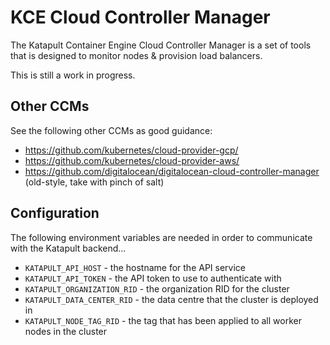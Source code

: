 # KCE Cloud Controller Manager

The Katapult Container Engine Cloud Controller Manager is a set of tools that is designed to monitor nodes & provision load balancers.

This is still a work in progress.

## Other CCMs

See the following other CCMs as good guidance:

- https://github.com/kubernetes/cloud-provider-gcp/
- https://github.com/kubernetes/cloud-provider-aws/  
- https://github.com/digitalocean/digitalocean-cloud-controller-manager (old-style, take with pinch of salt)

## Configuration

The following environment variables are needed in order to communicate with the Katapult backend...

* `KATAPULT_API_HOST` - the hostname for the API service
* `KATAPULT_API_TOKEN` - the API token to use to authenticate with
* `KATAPULT_ORGANIZATION_RID` - the organization RID for the cluster
* `KATAPULT_DATA_CENTER_RID` - the data centre that the cluster is deployed in
* `KATAPULT_NODE_TAG_RID` - the tag that has been applied to all worker nodes in the cluster
